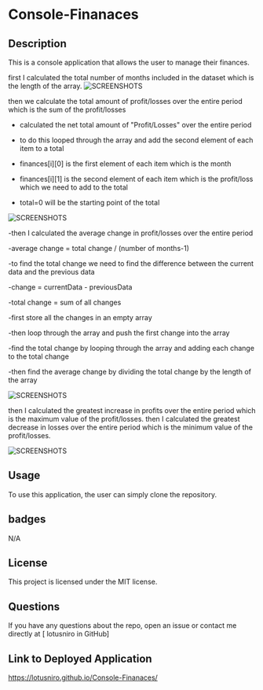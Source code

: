# Console-Finanaces

## Description
This is a console application that allows the user to manage their finances. 


first I calculated the total number of months included in the dataset which is the length of the array.
![SCREENSHOTS
](https://github.com/Lotusniro/Console-Finanaces/blob/main/screenshots/Screenshot%202023-12-24%20at%2012.44.34.png)

then we calculate the total amount of profit/losses over the entire period which is the sum of the profit/losses

- calculated the net total amount of "Profit/Losses" over the entire period
  
- to do this looped through the array and add the second element of each item to a total

- finances[i][0] is the first element of each item which is the month

- finances[i][1] is the second element of each item which is the profit/loss which we need to add to the total

- total=0 will be the starting point of the total


![SCREENSHOTS
](https://github.com/Lotusniro/Console-Finanaces/blob/main/screenshots/Screenshot%202023-12-24%20at%2012.45.17.png)

-then I calculated the average change in profit/losses over the entire period 

-average change = total change / (number of months-1)

-to find the total change we need to find the difference between the current data and the previous data

-change = currentData - previousData

-total change = sum of all changes

-first store all the changes in an empty array

-then loop through the array and push the first change into the array

-find the total change by looping through the array and adding each change to the total change

-then find the average change by dividing the total change by the length of the array

![SCREENSHOTS
](https://github.com/Lotusniro/Console-Finanaces/blob/main/screenshots/Screenshot%202023-12-24%20at%2012.45.31.png)


then I calculated the greatest increase in profits over the entire period which is the maximum value of the profit/losses.
then I calculated the greatest decrease in losses over the entire period which is the minimum value of the profit/losses.

![SCREENSHOTS
](https://github.com/Lotusniro/Console-Finanaces/blob/main/screenshots/Screenshot%202023-12-24%20at%2012.46.00.png)

## Usage
To use this application, the user can simply clone the repository. 

## badges
N/A

## License
This project is licensed under the MIT license.

## Questions
If you have any questions about the repo, open an issue or contact me directly at [
lotusniro in GitHub]


## Link to Deployed Application
[
](https://lotusniro.github.io/Console-Finanaces/)https://lotusniro.github.io/Console-Finanaces/
